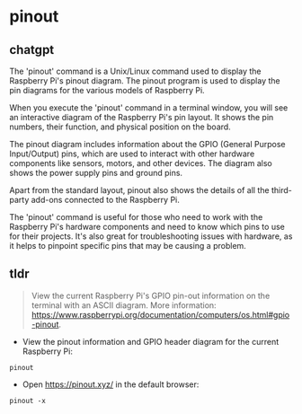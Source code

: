 # pinout 
## chatgpt 
The 'pinout' command is a Unix/Linux command used to display the Raspberry Pi's pinout diagram. The pinout program is used to display the pin diagrams for the various models of Raspberry Pi. 

When you execute the 'pinout' command in a terminal window, you will see an interactive diagram of the Raspberry Pi's pin layout. It shows the pin numbers, their function, and physical position on the board. 

The pinout diagram includes information about the GPIO (General Purpose Input/Output) pins, which are used to interact with other hardware components like sensors, motors, and other devices. The diagram also shows the power supply pins and ground pins.

Apart from the standard layout, pinout also shows the details of all the third-party add-ons connected to the Raspberry Pi. 

The 'pinout' command is useful for those who need to work with the Raspberry Pi's hardware components and need to know which pins to use for their projects. It's also great for troubleshooting issues with hardware, as it helps to pinpoint specific pins that may be causing a problem. 

## tldr 
 
> View the current Raspberry Pi's GPIO pin-out information on the terminal with an ASCII diagram.
> More information: <https://www.raspberrypi.org/documentation/computers/os.html#gpio-pinout>.

- View the pinout information and GPIO header diagram for the current Raspberry Pi:

`pinout`

- Open https://pinout.xyz/ in the default browser:

`pinout -x`
